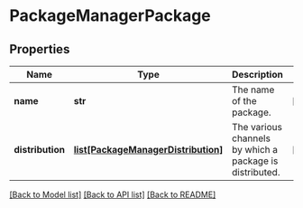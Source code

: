 # PackageManagerPackage

## Properties
Name | Type | Description | Notes
------------ | ------------- | ------------- | -------------
**name** | **str** | The name of the package. | [optional] 
**distribution** | [**list[PackageManagerDistribution]**](PackageManagerDistribution.md) | The various channels by which a package is distributed. | [optional] 

[[Back to Model list]](../README.md#documentation-for-models) [[Back to API list]](../README.md#documentation-for-api-endpoints) [[Back to README]](../README.md)


